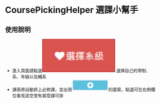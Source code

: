 CoursePickingHelper 選課小幫手
===============================
使用說明
-------------------------------
* 進入頁面請點選<img src="images/01.png" style="width:50%; height:50%"> 選擇自己的學制、系、年級以及輔系
* 課表將自動排上必修課，並出現<img src="images/02.png" style="width:25%; height:50%">的圖案，點選可在右側欄位看見該空堂有甚麼課可排

